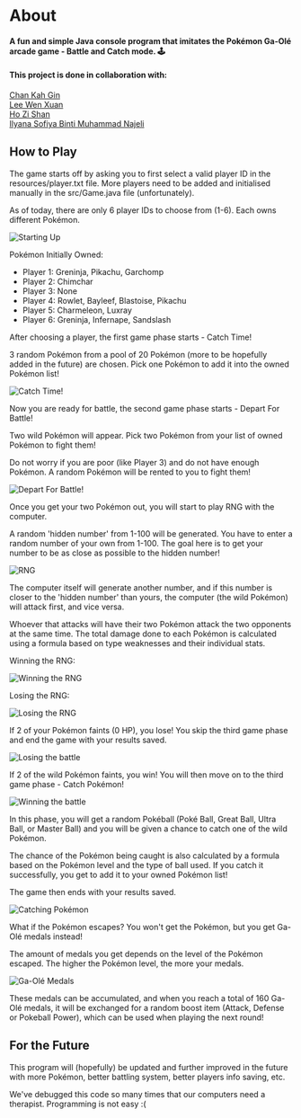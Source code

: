 # About

<h4>A fun and simple Java console program that imitates the Pokémon Ga-Olé arcade game - Battle and Catch mode. 🕹️</h4>
<h4>This project is done in collaboration with:</h4>

[Chan Kah Gin](https://github.com/kahgin)<br>
[Lee Wen Xuan](https://github.com/agneslee40)<br>
[Ho Zi Shan](https://github.com/Zs1028)<br>
[Ilyana Sofiya Binti Muhammad Najeli](https://github.com/yanasfya)<br>

## How to Play

<p>The game starts off by asking you to first select a valid player ID in the resources/player.txt file. More players need to be added and initialised manually in the src/Game.java file (unfortunately).</p>
<p>As of today, there are only 6 player IDs to choose from (1-6). Each owns different Pokémon.</p>

![Starting Up](resources/starting.png)

<p>Pokémon Initially Owned:</p>
<ul>
	<li>Player 1: Greninja, Pikachu, Garchomp</li>
	<li>Player 2: Chimchar</li>
	<li>Player 3: None</li>
	<li>Player 4: Rowlet, Bayleef, Blastoise, Pikachu</li>
	<li>Player 5: Charmeleon, Luxray</li>
	<li>Player 6: Greninja, Infernape, Sandslash</li>
</ul>

<p>After choosing a player, the first game phase starts - Catch Time!</p>
<p>3 random Pokémon from a pool of 20 Pokémon (more to be hopefully added in the future) are chosen. Pick one Pokémon to add it into the owned Pokémon list!</p>

![Catch Time!](resources/catchTime.png)

<p>Now you are ready for battle, the second game phase starts - Depart For Battle!</p>
<p>Two wild Pokémon will appear. Pick two Pokémon from your list of owned Pokémon to fight them!</p>
<p>Do not worry if you are poor (like Player 3) and do not have enough Pokémon. A random Pokémon will be rented to you to fight them!</p>

![Depart For Battle!](resources/battle.png)

<p>Once you get your two Pokémon out, you will start to play RNG with the computer.</p>
<p>A random 'hidden number' from 1-100 will be generated. You have to enter a random number of your own from 1-100. The goal here is to get your number to be as close as possible to the hidden number!</p>

![RNG](resources/RNG.png)

<p>The computer itself will generate another number, and if this number is closer to the 'hidden number' than yours, the computer (the wild Pokémon) will attack first, and vice versa.</p>
<p>Whoever that attacks will have their two Pokémon attack the two opponents at the same time. The total damage done to each Pokémon is calculated using a formula based on type weaknesses and their individual stats.</p>

<p>Winning the RNG:</p>

![Winning the RNG](resources/winRNG.png)

<p>Losing the RNG:</p>

![Losing the RNG](resources/loseRNG.png)

<p>If 2 of your Pokémon faints (0 HP), you lose! You skip the third game phase and end the game with your results saved.</p>

![Losing the battle](resources/lostGame.png)

<p>If 2 of the wild Pokémon faints, you win! You will then move on to the third game phase - Catch Pokémon!</p>

![Winning the battle](resources/wonGame.png)

<p>In this phase, you will get a random Pokéball (Poké Ball, Great Ball, Ultra Ball, or Master Ball) and you will be given a chance to catch one of the wild Pokémon.</p>
<p>The chance of the Pokémon being caught is also calculated by a formula based on the Pokémon level and the type of ball used. If you catch it successfully, you get to add it to your owned Pokémon list!</p>
<p>The game then ends with your results saved.</p>

![Catching Pokémon](resources/catch.png)

<p>What if the Pokémon escapes? You won't get the Pokémon, but you get Ga-Olé medals instead!</p>

<p>The amount of medals you get depends on the level of the Pokémon escaped. The higher the Pokémon level, the more your medals.</p>

![Ga-Olé Medals](resources/gaoleMedal.png)

<p>These medals can be accumulated, and when you reach a total of 160 Ga-Olé medals, it will be exchanged for a random boost item (Attack, Defense or Pokeball Power), which can be used when playing the next round!</p>

## For the Future

<p>This program will (hopefully) be updated and further improved in the future with more Pokémon, better battling system, better players info saving, etc.</p>
<p>We've debugged this code so many times that our computers need a therapist. Programming is not easy :(</p>
